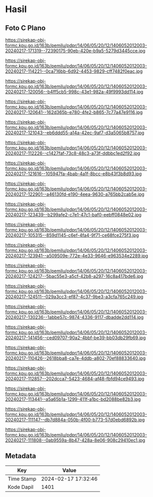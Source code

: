 # Hasil

## Foto C Plano

https://sirekap-obj-formc.kpu.go.id/163b/pemilu/pdpr/14/06/05/20/12/1406052012003-20240217-171319--72390175-90eb-420e-b9a5-5279d3445cce.jpg

https://sirekap-obj-formc.kpu.go.id/163b/pemilu/pdpr/14/06/05/20/12/1406052012003-20240217-114221--0ca716bb-6d92-4453-9829-cff7482f0eac.jpg

https://sirekap-obj-formc.kpu.go.id/163b/pemilu/pdpr/14/06/05/20/12/1406052012003-20240217-120056--b4ff5cb5-998c-43e1-982a-49f9993dd114.jpg

https://sirekap-obj-formc.kpu.go.id/163b/pemilu/pdpr/14/06/05/20/12/1406052012003-20240217-120641--162d365b-e780-4fe2-b865-7c77a47e9116.jpg

https://sirekap-obj-formc.kpu.go.id/163b/pemilu/pdpr/14/06/05/20/12/1406052012003-20240217-121043--eb6ddd55-a14a-42ec-9af7-d3a5065b8757.jpg

https://sirekap-obj-formc.kpu.go.id/163b/pemilu/pdpr/14/06/05/20/12/1406052012003-20240217-112226--c1427faf-73c8-48c3-a73f-ddbbc1ed2f92.jpg

https://sirekap-obj-formc.kpu.go.id/163b/pemilu/pdpr/14/06/05/20/12/1406052012003-20240217-121616--105947fa-4bab-4a1f-8bcc-e8b43f3b8d93.jpg

https://sirekap-obj-formc.kpu.go.id/163b/pemilu/pdpr/14/06/05/20/12/1406052012003-20240217-122901--a46130fd-e190-4eea-9630-a765bb2cab5e.jpg

https://sirekap-obj-formc.kpu.go.id/163b/pemilu/pdpr/14/06/05/20/12/1406052012003-20240217-123439--b299afe2-c7e1-47c1-baf0-eebff0848e02.jpg

https://sirekap-obj-formc.kpu.go.id/163b/pemilu/pdpr/14/06/05/20/12/1406052012003-20240217-105315--859d1145-c6ef-4fa4-9f71-ce68fce275f3.jpg

https://sirekap-obj-formc.kpu.go.id/163b/pemilu/pdpr/14/06/05/20/12/1406052012003-20240217-123941--a509509e-772e-4e33-9646-e963534e2289.jpg

https://sirekap-obj-formc.kpu.go.id/163b/pemilu/pdpr/14/06/05/20/12/1406052012003-20240217-124217--5bac55e3-a5cf-42b8-a297-16c8a417bde6.jpg

https://sirekap-obj-formc.kpu.go.id/163b/pemilu/pdpr/14/06/05/20/12/1406052012003-20240217-124511--029a3cc3-ef87-4c37-9be3-a3cfa765c249.jpg

https://sirekap-obj-formc.kpu.go.id/163b/pemilu/pdpr/14/06/05/20/12/1406052012003-20240217-130236--1abbe57c-9874-4336-9117-dbadde2dd114.jpg

https://sirekap-obj-formc.kpu.go.id/163b/pemilu/pdpr/14/06/05/20/12/1406052012003-20240217-141456--ced09707-90a2-4bbf-be39-bb03db29fb69.jpg

https://sirekap-obj-formc.kpu.go.id/163b/pemilu/pdpr/14/06/05/20/12/1406052012003-20240217-110426--2618bba8-ca7e-4ddb-a802-70ef88833640.jpg

https://sirekap-obj-formc.kpu.go.id/163b/pemilu/pdpr/14/06/05/20/12/1406052012003-20240217-112857--202dcca7-5423-4684-af48-fbfd94ce9493.jpg

https://sirekap-obj-formc.kpu.go.id/163b/pemilu/pdpr/14/06/05/20/12/1406052012003-20240217-113441--a5a65b1a-1299-411f-a1bc-bd2088be82b3.jpg

https://sirekap-obj-formc.kpu.go.id/163b/pemilu/pdpr/14/06/05/20/12/1406052012003-20240217-111147--db7d884a-050b-4f00-b773-57d0ebd6892b.jpg

https://sirekap-obj-formc.kpu.go.id/163b/pemilu/pdpr/14/06/05/20/12/1406052012003-20240217-111808--0ab9559a-8b47-428a-8e06-908c29410ec1.jpg


## Metadata

| Key        | Value               |
| ---------- | ------------------- |
| Time Stamp | 2024-02-17 17:32:46 |
| Kode Dapil | 1401                |



